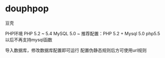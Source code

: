 # douphpop
豆壳

PHP环境
PHP 5.2 ~ 5.4
MySQL 5.0 ~ 
推荐配置：PHP 5.2 + Mysql 5.0
php5.5以后不再支持mysql函数

导入数据库，修改数据库配置即可运行
配置伪静态规则后方可使用url规则
